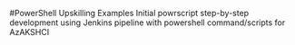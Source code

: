 #PowerShell Upskilling Examples
Initial powrscript step-by-step development using Jenkins pipeline with powershell command/scripts for AzAKSHCI
